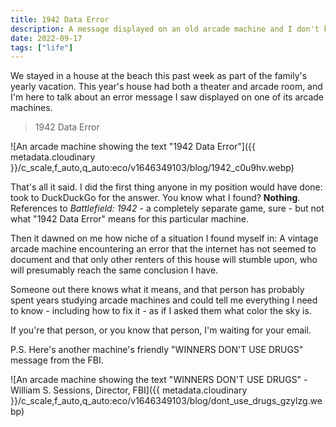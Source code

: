 ```yaml
---
title: 1942 Data Error
description: A message displayed on an old arcade machine and I don't know why.
date: 2022-09-17
tags: ["life"]
---
```


We stayed in a house at the beach this past week as part of the family's yearly vacation. This year's house had both a theater and arcade room, and I'm here to talk about an error message I saw displayed on one of its arcade machines.

> 1942 Data Error

![An arcade machine showing the text "1942 Data Error"]({{ metadata.cloudinary }}/c_scale,f_auto,q_auto:eco/v1646349103/blog/1942_c0u9hv.webp)

That's all it said. I did the first thing anyone in my position would have done: took to DuckDuckGo for the answer. You know what I found? **Nothing**. References to _Battlefield: 1942_ - a completely separate game, sure - but not what "1942 Data Error" means for this particular machine.

Then it dawned on me how niche of a situation I found myself in: A vintage arcade machine encountering an error that the internet has not seemed to document and that only other renters of this house will stumble upon, who will presumably reach the same conclusion I have.

Someone out there knows what it means, and that person has probably spent years studying arcade machines and could tell me everything I need to know - including how to fix it - as if I asked them what color the sky is.

If you're that person, or you know that person, I'm waiting for your email.

P.S. Here's another machine's friendly "WINNERS DON'T USE DRUGS" message from the FBI.

![An arcade machine showing the text "WINNERS DON'T USE DRUGS" - William S. Sessions, Director, FBI]({{ metadata.cloudinary }}/c_scale,f_auto,q_auto:eco/v1646349103/blog/dont_use_drugs_gzylzg.webp)
